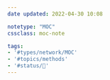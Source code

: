 ```yaml
---
date updated: 2022-04-30 10:08

notetype: "MOC"
cssclass: moc-note

tags: 
- '#types/network/MOC'
- '#topics/methods'
- '#status/🌱'
---
```



